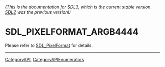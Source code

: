 ###### (This is the documentation for SDL3, which is the current stable version. [SDL2](https://wiki.libsdl.org/SDL2/) was the previous version!)
# SDL_PIXELFORMAT_ARGB4444

Please refer to [SDL_PixelFormat](SDL_PixelFormat) for details.

----
[CategoryAPI](CategoryAPI), [CategoryAPIEnumerators](CategoryAPIEnumerators)

